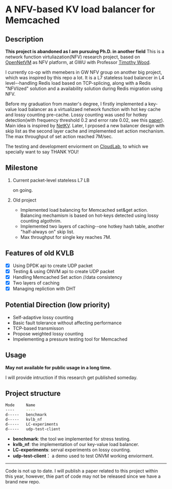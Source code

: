# A NFV-based KV load balancer for Memcached

## Description
**This project is abandoned as I am pursuing Ph.D. in another field**
This is a network function virtuliazation(NFV) research project, based on [OpenNetVM](https://github.com/sdnfv/openNetVM) as NFV platform, at GWU with Professor [Timothy Wood](http://faculty.cs.gwu.edu/timwood/). 

I currently co-op with memebers in GW NFV group on another big project, which was inspired by this repo a lot. It is a L7 stateless load balancer in L4 level--handling Redis load based on TCP-splicing, along with a Redis "NFVlized" solution and a availability solution during Redis migration using NFV.

Before my graduation from master's degree, I firstly implemented a key-value load balancer as a virtualizaed network function with hot key cache and lossy counting pre-cache.  Lossy counting was used for hotkey detection(with frequency threshold 0.2 and error rate 0.02, see this [paper](https://micvog.files.wordpress.com/2015/06/approximate_freq_count_over_data_streams_vldb_2002.pdf)). Main idea is inspired by [NetKV](http://faculty.cs.gwu.edu/timwood/papers/16-ICAC-netkv.pdf). Later, I prposed a new balancer design with skip list as the second layer cache and implemented set action mechanism. The max throughput of set action reached 7M/sec.

The testing and development enviorment on [CloudLab](https://cloudlab.us/), to which we specially want to say THANK YOU!

## Milestone

  1. Current packet-level stateless L7 LB
  
      on going.
  
  2. Old project
      - Implemented load balancing for Memcached set&get action. Balancing mechamism is based on hot-keys detected using lossy counting algothrim.
      - Implemented two layers of caching--one hotkey hash table, another "half-always on" skip list.
      - Max throughput for single key reaches 7M.
  
  
    

## Features of old KVLB
  
  - [x] Using DPDK api to create UDP packet
  - [x] Testing & using ONVM api to create UDP packet
  - [x] Handling Memcached Set action //data consistency
  - [x] Two layers of caching
  - [x] Managing repliction with DHT

## Potential Direction (low priority)

  - Self-adaptive lossy counting
  - Basic fault tolerance without affecting performance
  - TCP-based transmisson
  - Propose weighted lossy counting
  - Impelementing a pressure testing tool for Memcached

## Usage

**May not available for public usage in a long time.**

I will provide intruction if this research get published someday.

## Project structure

``` bash
Mode     Name
----     ----
d-----   benchmark
d-----   kvlb_nf
d-----   LC-experiments
d-----   udp-test-client
```

- **benchmark**: the tool we implemented for stress testing.
- **kvlb_nf**: the implementation of our key-value load balancer.
- **LC-experiments**: serval experiments on lossy counting.
- **udp-test-client**： a demo used to test ONVM working enviorment.

----
Code is not up to date. I will publish a paper related to this project within this year, however, thie part of code may not be released since we have a brand new repo.
